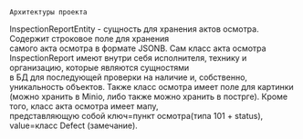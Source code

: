 `Архитектуры проекта`

InspectionReportEntity - сущность для хранения актов осмотра. Содержит строковое поле для хранения  
самого акта осмотра в формате JSONB.
Сам класс акта осмотра InspectionReport имеют внутри себя исполнителя, технику и организацию, которые являются
сущностями  
в БД для последующей проверки на наличие и, собственно, уникальность объектов. Также класс осмотра имеет поле для
картинки  
(можно хранить в Minio, либо также можно хранить в пострге). Кроме того, класс акта осмотра имеет мапу,  
представляющую собой ключ=пункт осмотра(типа 101 + status), value=класс Defect (замечание). 
